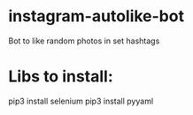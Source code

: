# instagram-autolike-bot

Bot to like random photos in set hashtags

# Libs to install: 
pip3 install selenium
pip3 install pyyaml
